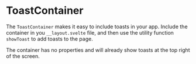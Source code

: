 # ToastContainer

The `ToastContainer` makes it easy to include toasts in your app. Include the container in you `__layout.svelte` file, and then use the utility function `showToast` to add toasts to the page.

The container has no properties and will already show toasts at the top right of the screen.
